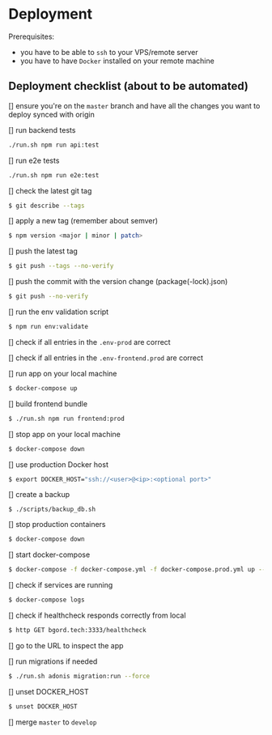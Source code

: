 # Deployment

Prerequisites:

- you have to be able to `ssh` to your VPS/remote server
- you have to have `Docker` installed on your remote machine

## Deployment checklist (about to be automated)

[] ensure you're on the `master` branch and have all the changes you want to deploy synced with origin

[] run backend tests

```bash
./run.sh npm run api:test
```

[] run e2e tests

```bash
./run.sh npm run e2e:test
```

[] check the latest git tag

```bash
$ git describe --tags
```

[] apply a new tag (remember about semver)

```bash
$ npm version <major | minor | patch>
```

[] push the latest tag

```bash
$ git push --tags --no-verify
```

[] push the commit with the version change (package(-lock).json)

```bash
$ git push --no-verify
```

[] run the env validation script

```bash
$ npm run env:validate
```

[] check if all entries in the `.env-prod` are correct

[] check if all entries in the `.env-frontend.prod` are correct

[] run app on your local machine

```bash
$ docker-compose up
```

[] build frontend bundle

```bash
$ ./run.sh npm run frontend:prod
```

[] stop app on your local machine

```bash
$ docker-compose down
```

[] use production Docker host

```bash
$ export DOCKER_HOST="ssh://<user>@<ip>:<optional port>"
```

[] create a backup

```
$ ./scripts/backup_db.sh
```

[] stop production containers

```bash
$ docker-compose down
```

[] start docker-compose

```bash
$ docker-compose -f docker-compose.yml -f docker-compose.prod.yml up --detach --build --force-recreate
```

[] check if services are running

```bash
$ docker-compose logs
```

[] check if healthcheck responds correctly from local

```bash
$ http GET bgord.tech:3333/healthcheck
```

[] go to the URL to inspect the app

[] run migrations if needed

```bash
$ ./run.sh adonis migration:run --force
```

[] unset DOCKER_HOST

```bash
$ unset DOCKER_HOST
```

[] merge `master` to `develop`
